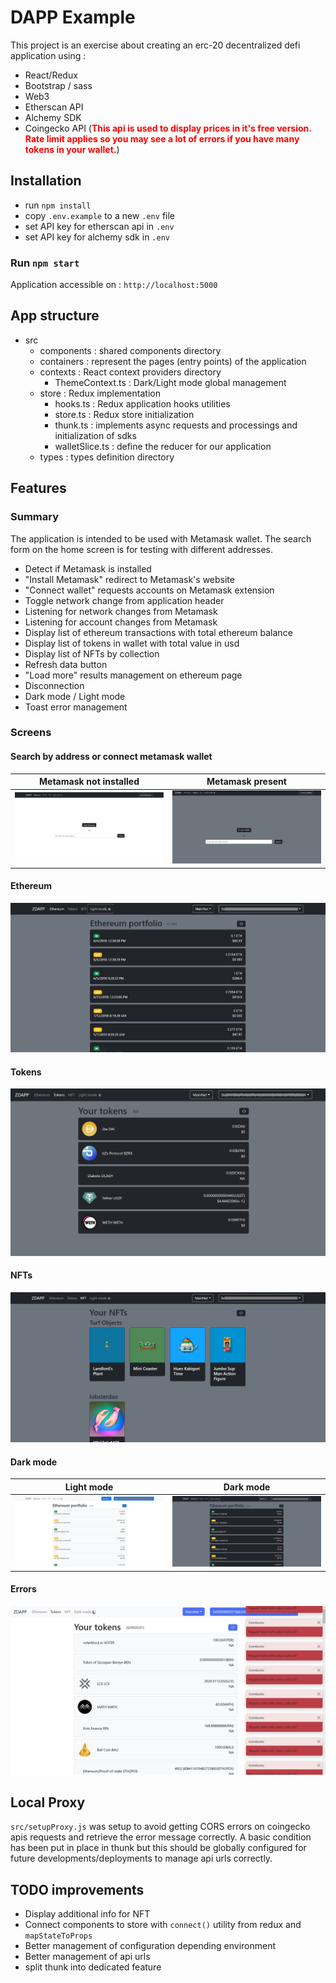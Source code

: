 # DAPP Example

This project is an exercise about creating an erc-20 decentralized defi application using :

- React/Redux
- Bootstrap / sass
- Web3
- Etherscan API
- Alchemy SDK
- Coingecko API (<span style="color:red; font-weight: bold">This api is used to display prices in it's free version. Rate limit applies so you may see a lot of errors if you have many tokens in your wallet.</span>)

## Installation

- run `npm install`
- copy `.env.example` to a new `.env` file
- set API key for etherscan api in `.env`
- set API key for alchemy sdk in `.env`

### Run `npm start`

Application accessible on : `http://localhost:5000`

## App structure

- src
  - components : shared components directory
  - containers : represent the pages (entry points) of the application
  - contexts : React context providers directory
    - ThemeContext.ts : Dark/Light mode global management
  - store : Redux implementation
    - hooks.ts : Redux application hooks utilities
    - store.ts : Redux store initialization
    - thunk.ts : implements async requests and processings and initialization of sdks
    - walletSlice.ts : define the reducer for our application
  - types : types definition directory

## Features

### Summary

The application is intended to be used with Metamask wallet. The search form on the home screen is for testing with different addresses.

- Detect if Metamask is installed
- "Install Metamask" redirect to Metamask's website
- "Connect wallet" requests accounts on Metamask extension
- Toggle network change from application header
- Listening for network changes from Metamask
- Listening for account changes from Metamask
- Display list of ethereum transactions with total ethereum balance
- Display list of tokens in wallet with total value in usd
- Display list of NFTs by collection
- Refresh data button
- "Load more" results management on ethereum page
- Disconnection
- Dark mode / Light mode
- Toast error management

### Screens

#### Search by address or connect metamask wallet

|             Metamask not installed             |                     Metamask present                     |
| :--------------------------------------------: | :------------------------------------------------------: |
| ![Home page no metamask](doc/home.jpg "Title") | ![Home page with metamask](doc/home_connect.jpg "Title") |

#### Ethereum

![Ethereum page](doc/ethereum.jpg "Title")

#### Tokens

![Tokens page](doc/tokens.jpg "Title")

#### NFTs

![NFT page](doc/nft.jpg "Title")

#### Dark mode

|                    Light mode                    |                 Dark mode                  |
| :----------------------------------------------: | :----------------------------------------: |
| ![Ethereum page](doc/ethereum_light.jpg "Title") | ![Ethereum page](doc/ethereum.jpg "Title") |

#### Errors

![Error](doc/error.jpg "Title")

## Local Proxy

`src/setupProxy.js` was setup to avoid getting CORS errors on coingecko apis requests and retrieve the error message correctly. A basic condition has been put in place in thunk but this should be globally configured for future developments/deployments to manage api urls correctly.

## TODO improvements

- Display additional info for NFT
- Connect components to store with `connect()` utility from redux and `mapStateToProps`
- Better management of configuration depending environment
- Better management of api urls
- split thunk into dedicated feature
